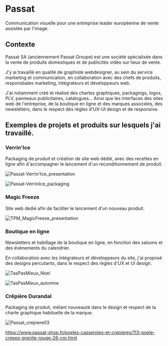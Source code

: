 # Passat

Communication visuelle pour une entreprise leader européenne de vente assistée par l'image.

## Contexte
Passat SA (anciennement Passat Groupe) est une société spécialisée dans la vente de produits domestiques et de publicités vidéo sur lieux de vente.

J'y ai travaillé en qualité de graphiste webdesigner, au sein du service marketing et communication, en collaboration avec des chefs de produits, responsbales marketing, intégrateurs et développeurs web.

J'ai notamment créé et réalisé des chartes graphiques, packagings, logos, PLV, panneaux publicitaires, catalogues... Ainsi que les interfaces des sites web de l'entreprise, de la boutique en ligne et des marques associées, des newsletters, dans le respect dès règles d'UX-UI design et de responsive.

## Exemples de projets et produits sur lesquels j'ai travaillé.

### Verrin'Ice

Packaging de produit et création de site web dédié, avec des recettes en ligne afin d'accompagner le lancement d'un reconditionnement de produit.

![Passat-Verrin'Ice_presentation](https://github.com/user-attachments/assets/f5d229ce-0b27-487b-a7db-4a6fcf2ca9d2)

![Passat-VerrinIce_packaging](https://github.com/user-attachments/assets/e26a90a5-98fb-4d90-88b1-c056a8ace0b0)


### Magic Freeze

Site web dédié afin de faciliter le lancement d'un nouveau produit.

![TPM_MagicFreeze_presentation](https://github.com/user-attachments/assets/cf206078-aed0-4f08-b0dd-7d66698d28db)


### Boutique en ligne

Newsletters et habillage de la boutique en ligne, en fonction des saisons et des événements du calendrier.

En collaboration avec les intégrateurs et développeurs du site, j'ai proposé des designs percutants, dans le respect des règles d'UX et UI design.

![TasPasMieux_Noel](https://github.com/user-attachments/assets/0fb646d8-b760-47ca-970e-8f6d45ee3c10)

![TasPasMieux_automne](https://github.com/user-attachments/assets/96685956-385f-4e81-92ff-1940d64d9f3a)


### Crêpière Durandal

Packaging de produit, mêlant nouveauté dans le design et respect de la charte graphique habituelle de la marque.

![Passat_crepiere03](https://github.com/user-attachments/assets/d1c9536a-0a60-465a-84de-784a170ee225)

https://www.passat-shop.fr/poeles-casseroles-et-crepieres/113-poele-crepes-granite-rouge-26-cm.html



